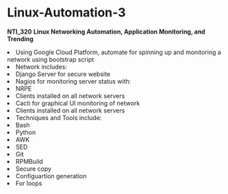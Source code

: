 # Linux-Automation-3
<b>NTI_320</b>
<ui></ui>
<b>Linux Networking Automation, Application Monitoring, and Trending</b>
<ui></ui>
<li>Using Google Cloud Platform, automate for spinning up and monitoring a network using bootstrap script</li>
<li>Network includes:</li>
   <li>Django Server for secure website</li>
   <li>Nagios for monitoring server status with:</li>
     <li>NRPE</li>
     <li>Clients installed on all network servers</li>
   <li>Cacti for graphical UI monitoring of network</li>
     <li>Clients installed on all network servers</li>
<li>Techniques and Tools include:</li>
  <li>Bash</li>
  <li>Python</li>
  <li>AWK</li>
  <li>SED</li>
  <li>Git</li>
  <li>RPMBuild</li>
  <li>Secure copy</li>
  <li>Configuartion generation</li>
  <li>For loops</li>
  


